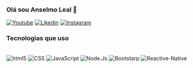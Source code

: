 ### Olá sou Anselmo Leal 👋

[![Youtube](https://img.shields.io/badge/YouTube-FF0000?style=for-the-badge&logo=youtube&logoColor=white)](https://www.youtube.com/channel/UCgEjABcFeEJULTdMRhlZFyg)
[![Likedin](https://img.shields.io/badge/LinkedIn-0077B5?style=for-the-badge&logo=linkedin&logoColor=white)](https://www.linkedin.com/in/anderson-anselmo-920a83200/)
[![Instagram](https://img.shields.io/badge/Instagram-E4405F?style=for-the-badge&logo=instagram&logoColor=white)](https://www.instagram.com/euanselmoleal)



### Tecnologias que uso

<div style="display: inline_block"></br>
   <img align="center" alt="html5" src="https://img.shields.io/badge/HTML5-E34F26?style=for-the-badge&logo=html5&logoColor=white" />
  <img align="center" alt="CSS" src="https://img.shields.io/badge/CSS3-1572B6?style=for-the-badge&logo=css3&logoColor=white" />
    <img align="center" alt="JavaScript" src="https://img.shields.io/badge/JavaScript-F7DF1E?style=for-the-badge&logo=javascript&logoColor=black" />  
    <img align="center" alt="Node.Js" src="https://img.shields.io/badge/Node.js-43853D?style=for-the-badge&logo=node.js&logoColor=white" />
     <img align="center" alt="Bootstarp" src="https://img.shields.io/badge/Bootstrap-563D7C?style=for-the-badge&logo=bootstrap&logoColor=white" />
      <img align="center" alt="Reactive-Native" src="https://img.shields.io/badge/React_Native-20232A?style=for-the-badge&logo=react&logoColor=61DAFB" />
   </div></br>
   
 

